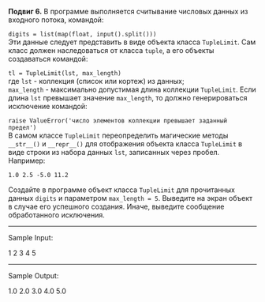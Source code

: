 **Подвиг 6.** В программе выполняется считывание числовых данных из входного потока, командой:

`digits = list(map(float, input().split()))` \
Эти данные следует представить в виде объекта класса `TupleLimit`. Сам класс должен наследоваться от класса `tuple`,
а его объекты создаваться командой:

`tl = TupleLimit(lst, max_length)` \
где `lst` - коллекция (список или кортеж) из данных; \
`max_length` - максимально допустимая длина коллекции `TupleLimit`.
Если длина `lst` превышает значение `max_length`, то должно генерироваться исключение командой:

`raise ValueError('число элементов коллекции превышает заданный предел')` \
В самом классе `TupleLimit` переопределить магические методы `__str__()` и `__repr__()` для отображения объекта класса
`TupleLimit` в виде строки из набора данных `lst`, записанных через пробел. Например:

`1.0 2.5 -5.0 11.2`

Создайте в программе объект класса `TupleLimit` для прочитанных данных `digits` и параметром `max_length = 5`.
Выведите на экран объект в случае его успешного создания. Иначе, выведите сообщение обработанного исключения.

---
Sample Input:

1 2 3 4 5

---
Sample Output:

1.0 2.0 3.0 4.0 5.0